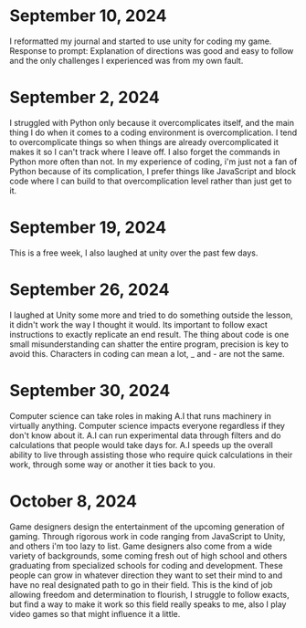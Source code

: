 # September 10, 2024

I reformatted my journal and started to use unity for coding my game.
Response to prompt: Explanation of directions was good and easy to follow and the only challenges I experienced was from my own fault.

# September 2, 2024
I struggled with Python only because it overcomplicates itself, and the main thing I do when it comes to a coding environment is overcomplication. I tend to overcomplicate things so when things are already overcomplicated it makes it so I can't track where I leave off. I also forget the commands in Python more often than not. In my experience of coding, i'm just not a fan of Python because of its complication, I prefer things like JavaScript and block code where I can build to that overcomplication level rather than just get to it.
# September 19, 2024
This is a free week, I also laughed at unity over the past few days.
# September 26, 2024
I laughed at Unity some more and tried to do something outside the lesson, it didn't work the way I thought it would. Its important to follow exact instructions to exactly replicate an end result. The thing about code is one small misunderstanding can shatter the entire program, precision is key to avoid this. Characters in coding can mean a lot, _ and - are not the same.
# September 30, 2024
Computer science can take roles in making A.I that runs machinery in virtually anything. Computer science impacts everyone regardless if they don't know about it. A.I can run experimental data through filters and do calculations that people would take days for. A.I speeds up the overall ability to live through assisting those who require quick calculations in their work, through some way or another it ties back to you.
# October 8, 2024
Game designers design the entertainment of the upcoming generation of gaming. Through rigorous work in code ranging from JavaScript to Unity, and others i'm too lazy to list. Game designers also come from a wide variety of backgrounds, some coming fresh out of high school and others graduating from specialized schools for coding and development. These people can grow in whatever direction they want to set their mind to and have no real designated path to go in their field. This is the kind of job allowing freedom and determination to flourish, I struggle to follow exacts, but find a way to make it work so this field really speaks to me, also I play video games so that might influence it a little.
